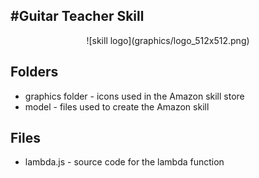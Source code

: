 #Guitar Teacher Skill
---------------------
<center>![skill logo](graphics/logo_512x512.png)</center>

Folders
-------
- graphics folder - icons used in the Amazon skill store
- model - files used to create the Amazon skill

Files
-----
- lambda.js - source code for the lambda function
